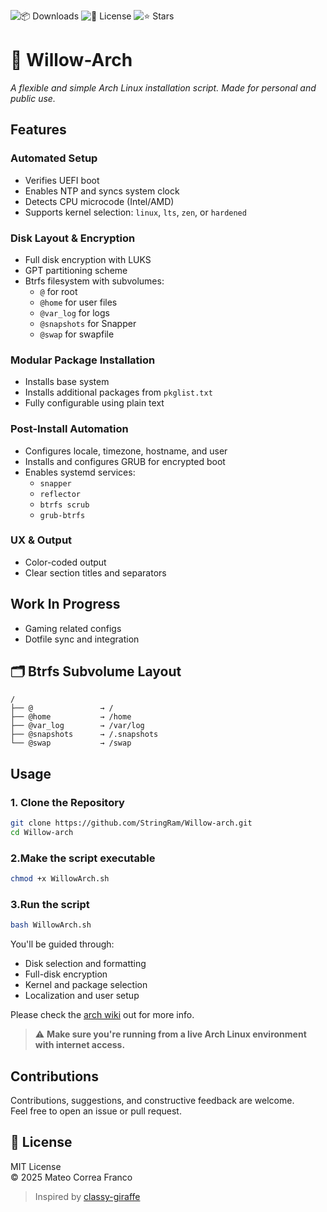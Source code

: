 ![📦 Downloads](https://img.shields.io/github/downloads/StringRam/Willow-arch/total?label=📦%20Downloads)
![📄 License](https://img.shields.io/github/license/StringRam/Willow-arch?label=📄%20License)
![⭐ Stars](https://img.shields.io/github/stars/StringRam/Willow-arch?label=⭐%20Stars)


# 🌿 Willow-Arch

*A flexible and simple Arch Linux installation script. Made for personal and public use.*


## Features

### Automated Setup
- Verifies UEFI boot  
- Enables NTP and syncs system clock  
- Detects CPU microcode (Intel/AMD)  
- Supports kernel selection: `linux`, `lts`, `zen`, or `hardened`

### Disk Layout & Encryption
- Full disk encryption with LUKS  
- GPT partitioning scheme  
- Btrfs filesystem with subvolumes:
  - `@` for root
  - `@home` for user files
  - `@var_log` for logs
  - `@snapshots` for Snapper
  - `@swap` for swapfile

### Modular Package Installation
- Installs base system  
- Installs additional packages from `pkglist.txt`  
- Fully configurable using plain text

### Post-Install Automation
- Configures locale, timezone, hostname, and user  
- Installs and configures GRUB for encrypted boot  
- Enables systemd services:
  - `snapper`
  - `reflector`
  - `btrfs scrub`
  - `grub-btrfs`

### UX & Output
- Color-coded output  
- Clear section titles and separators


## Work In Progress
- Gaming related configs 
- Dotfile sync and integration  


## 🗂️ Btrfs Subvolume Layout

```plaintext
/
├── @               → /
├── @home           → /home
├── @var_log        → /var/log
├── @snapshots      → /.snapshots
└── @swap           → /swap
```

## Usage

### 1. Clone the Repository
```bash
git clone https://github.com/StringRam/Willow-arch.git
cd Willow-arch
```
### 2.Make the script executable
```bash
chmod +x WillowArch.sh
```
### 3.Run the script
```bash
bash WillowArch.sh
```
You'll be guided through:

- Disk selection and formatting  
- Full-disk encryption  
- Kernel and package selection  
- Localization and user setup

Please check the [arch wiki](https://wiki.archlinux.org) out for more info.

> ⚠️ **Make sure you're running from a live Arch Linux environment with internet access.**


## Contributions

Contributions, suggestions, and constructive feedback are welcome.  
Feel free to open an issue or pull request.


## 📜 License

MIT License  
© 2025 Mateo Correa Franco

> Inspired by [classy-giraffe](https://github.com/classy-giraffe)
